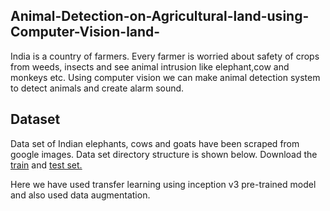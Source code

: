 ## Animal-Detection-on-Agricultural-land-using-Computer-Vision-land-
India is a country of farmers. Every farmer is worried about safety of crops from weeds, insects and see animal intrusion like elephant,cow and monkeys  etc. Using computer vision we can make animal detection system to detect animals and create alarm sound.
## Dataset

Data set of Indian elephants, cows and goats have been scraped from google images. Data set directory structure is shown below.
Download the [train](https://drive.google.com/drive/folders/12uvVVaxCkkrtXgdfICGzN13r2Uk8a3k7?usp=sharing) and [test set.](https://drive.google.com/drive/folders/1oCE8IFRQHIQeL5cVyyq1yx0ZTPa4W3B6?usp=sharing)

Here we have used transfer learning using inception v3 pre-trained model and also used data augmentation.
